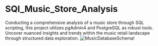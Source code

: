 # SQl_Music_Store_Analysis
Conducting a comprehensive analysis of a music store through SQL scripting, this project utilizes pgAdmin4 and PostgreSQL as robust tools. Uncover nuanced insights and trends within the music retail landscape through structured data exploration.
![MusicDatabaseSchema!]("C:\Users\hp\Downloads\MusicDatabaseSchema.png")

